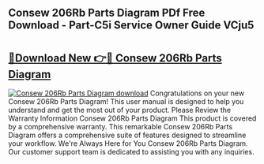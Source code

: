 ## Consew 206Rb Parts Diagram PDf Free Download - Part-C5i Service Owner Guide VCju5

# <h2><a href="http://dfjus5.blite.top/?on=Consew+206Rb+Parts+Diagram">🔗Download New 👉🔴 Consew 206Rb Parts Diagram</a></h2>

[![Consew 206Rb Parts Diagram download](https://i.imgur.com/lujVjoI.png)](http://dfjus5.blite.top/?on=Consew+206Rb+Parts+Diagram)
Congratulations on your new Consew 206Rb Parts Diagram! This user manual is designed to help you understand and get the most out of your product. Please Review the Warranty Information Consew 206Rb Parts Diagram This product is covered by a comprehensive warranty. This remarkable Consew 206Rb Parts Diagram offers a comprehensive suite of features designed to streamline your workflow. We're Always Here for You Consew 206Rb Parts Diagram. Our customer support team is dedicated to assisting you with any inquiries.
